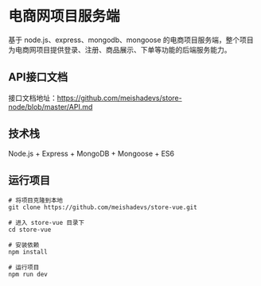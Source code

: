 # 电商网项目服务端

基于 node.js、express、mongodb、mongoose 的电商项目服务端，整个项目为电商网项目提供登录、注册、商品展示、下单等功能的后端服务能力。

## API接口文档

接口文档地址：https://github.com/meishadevs/store-node/blob/master/API.md

## 技术栈

Node.js + Express + MongoDB + Mongoose + ES6

## 运行项目

```
# 将项目克隆到本地
git clone https://github.com/meishadevs/store-vue.git

# 进入 store-vue 目录下
cd store-vue

# 安装依赖
npm install

# 运行项目
npm run dev
```


